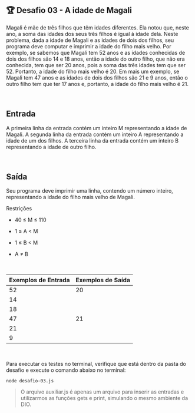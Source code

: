 ## 🏆 Desafio 03 - A idade de Magali
Magali é mãe de três filhos que têm idades diferentes. Ela notou que, neste ano, a soma das idades dos seus três filhos é igual à idade dela. Neste problema, dada a idade de Magali e as idades de dois dos filhos, seu programa deve computar e imprimir a idade do filho mais velho. Por exemplo, se sabemos que Magali tem 52 anos e as idades conhecidas de dois dos filhos são 14 e 18 anos, então a idade do outro filho, que não era conhecida, tem que ser 20 anos, pois a soma das três idades tem que ser 52. Portanto, a idade do filho mais velho é 20. Em mais um exemplo, se Magali tem 47 anos e as idades de dois dos filhos são 21 e 9 anos, então o outro filho tem que ter 17 anos e, portanto, a idade do filho mais velho é 21.

<br>

## Entrada
A primeira linha da entrada contém um inteiro M representando a idade de Magali. A segunda linha da entrada contém um inteiro A representando a idade de um dos filhos. A terceira linha da entrada contém um inteiro B representando a idade de outro filho.

<br>

## Saída
Seu programa deve imprimir uma linha, contendo um número inteiro, representando a idade do filho mais velho de Magali.

Restrições
- 40 ≤ M ≤ 110

- 1 ≤ A < M

- 1 ≤ B < M

- A ≠ B

<br>

<table>
    <thead>
        <tr>
            <th>Exemplos de Entrada</th>
            <th>Exemplos de Saída</th>
        </tr>
    </thead>
    <tbody>
        <tr>
            <td>52</td>
            <td>20</td>
        </tr>
        <tr>
            <td>14</td>
            <td></td>
        </tr>
        <tr>
            <td>18</td>
            <td></td>
        </tr>
        <tr>
            <td>47</td>
            <td>21</td>
        </tr>
        <tr>
            <td>21</td>
            <td></td>
        </tr>
        <tr>
            <td>9</td>
            <td></td>
        </tr>
    </tbody>
</table>

<br>

Para executar os testes no terminal, verifique que está dentro da pasta do desafio e execute o comando abaixo no terminal:
```
node desafio-03.js
```

> O arquivo auxiliar.js é apenas um arquivo para inserir as entradas e utilizarmos as funções gets e print, simulando o mesmo ambiente da DIO.
